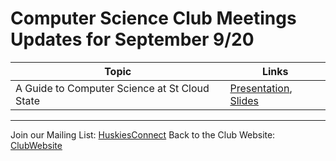 # Computer Science Club Meetings Updates for September 9/20

| Topic      | Links |
| ----------- | ----------- |
| A Guide to Computer Science at St Cloud State      | [Presentation], [Slides]      |
________________
Join our Mailing List: [HuskiesConnect] 
Back to the Club Website: [ClubWebsite]

[Presentation]: https://youtube.com
[Slides]: https://docs.google.com/presentation/d/1CiSxcT7x4befMnzWJwQ_x3q8ZNxY2cu8KxWuHGl1uDQ/edit?usp=sharing
[HuskiesConnect]: https://huskiesconnect.stcloudstate.edu/organization/association-for-computing-machinery
[ClubWebsite]: https://csciclub.github.io/
